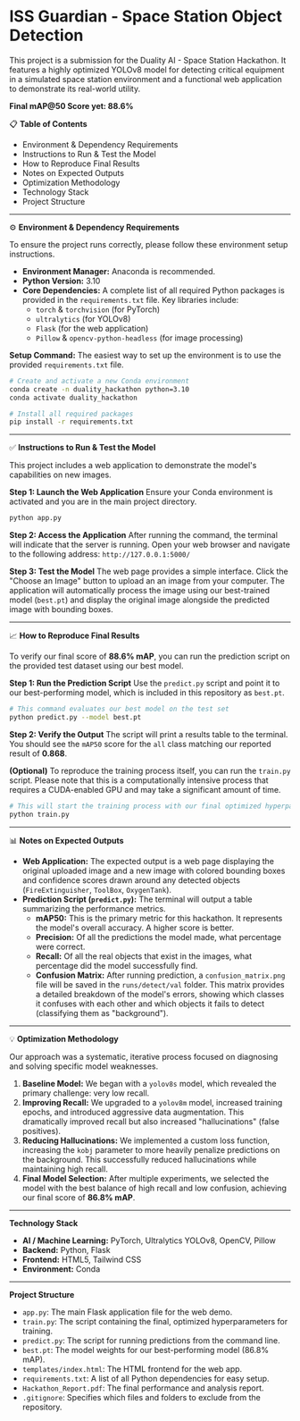 # ISS Guardian - Space Station Object Detection

This project is a submission for the Duality AI - Space Station Hackathon. It features a highly optimized YOLOv8 model for detecting critical equipment in a simulated space station environment and a functional web application to demonstrate its real-world utility.

**Final mAP@50 Score yet: 88.6%**


📋 **Table of Contents**

  * Environment & Dependency Requirements
  * Instructions to Run & Test the Model
  * How to Reproduce Final Results
  * Notes on Expected Outputs
  * Optimization Methodology
  * Technology Stack
  * Project Structure

-----

⚙️ **Environment & Dependency Requirements**

To ensure the project runs correctly, please follow these environment setup instructions.

  * **Environment Manager:** Anaconda is recommended.
  * **Python Version:** 3.10
  * **Core Dependencies:** A complete list of all required Python packages is provided in the `requirements.txt` file. Key libraries include:
      * `torch` & `torchvision` (for PyTorch)
      * `ultralytics` (for YOLOv8)
      * `Flask` (for the web application)
      * `Pillow` & `opencv-python-headless` (for image processing)

**Setup Command:**
The easiest way to set up the environment is to use the provided `requirements.txt` file.

```bash
# Create and activate a new Conda environment
conda create -n duality_hackathon python=3.10
conda activate duality_hackathon

# Install all required packages
pip install -r requirements.txt
```

-----

✅ **Instructions to Run & Test the Model**

This project includes a web application to demonstrate the model's capabilities on new images.

**Step 1: Launch the Web Application**
Ensure your Conda environment is activated and you are in the main project directory.

```bash
python app.py
```

**Step 2: Access the Application**
After running the command, the terminal will indicate that the server is running. Open your web browser and navigate to the following address:
`http://127.0.0.1:5000/`

**Step 3: Test the Model**
The web page provides a simple interface. Click the "Choose an Image" button to upload an an image from your computer. The application will automatically process the image using our best-trained model (`best.pt`) and display the original image alongside the predicted image with bounding boxes.

-----

📈 **How to Reproduce Final Results**

To verify our final score of **88.6% mAP**, you can run the prediction script on the provided test dataset using our best model.

**Step 1: Run the Prediction Script**
Use the `predict.py` script and point it to our best-performing model, which is included in this repository as `best.pt`.

```bash
# This command evaluates our best model on the test set
python predict.py --model best.pt
```

**Step 2: Verify the Output**
The script will print a results table to the terminal. You should see the `mAP50` score for the `all` class matching our reported result of **0.868**.

**(Optional)** To reproduce the training process itself, you can run the `train.py` script. Please note that this is a computationally intensive process that requires a CUDA-enabled GPU and may take a significant amount of time.

```bash
# This will start the training process with our final optimized hyperparameters
python train.py
```

-----

📊 **Notes on Expected Outputs**

  * **Web Application:** The expected output is a web page displaying the original uploaded image and a new image with colored bounding boxes and confidence scores drawn around any detected objects (`FireExtinguisher`, `ToolBox`, `OxygenTank`).
  * **Prediction Script (`predict.py`):** The terminal will output a table summarizing the performance metrics.
      * **mAP50:** This is the primary metric for this hackathon. It represents the model's overall accuracy. A higher score is better.
      * **Precision:** Of all the predictions the model made, what percentage were correct.
      * **Recall:** Of all the real objects that exist in the images, what percentage did the model successfully find.
      * **Confusion Matrix:** After running prediction, a `confusion_matrix.png` file will be saved in the `runs/detect/val` folder. This matrix provides a detailed breakdown of the model's errors, showing which classes it confuses with each other and which objects it fails to detect (classifying them as "background").

-----

💡 **Optimization Methodology**

Our approach was a systematic, iterative process focused on diagnosing and solving specific model weaknesses.

1.  **Baseline Model:** We began with a `yolov8s` model, which revealed the primary challenge: very low recall.
2.  **Improving Recall:** We upgraded to a `yolov8m` model, increased training epochs, and introduced aggressive data augmentation. This dramatically improved recall but also increased "hallucinations" (false positives).
3.  **Reducing Hallucinations:** We implemented a custom loss function, increasing the `kobj` parameter to more heavily penalize predictions on the background. This successfully reduced hallucinations while maintaining high recall.
4.  **Final Model Selection:** After multiple experiments, we selected the model with the best balance of high recall and low confusion, achieving our final score of **86.8% mAP**.

-----

**Technology Stack**

  * **AI / Machine Learning:** PyTorch, Ultralytics YOLOv8, OpenCV, Pillow
  * **Backend:** Python, Flask
  * **Frontend:** HTML5, Tailwind CSS
  * **Environment:** Conda

-----

**Project Structure**

  * `app.py`: The main Flask application file for the web demo.
  * `train.py`: The script containing the final, optimized hyperparameters for training.
  * `predict.py`: The script for running predictions from the command line.
  * `best.pt`: The model weights for our best-performing model (86.8% mAP).
  * `templates/index.html`: The HTML frontend for the web app.
  * `requirements.txt`: A list of all Python dependencies for easy setup.
  * `Hackathon_Report.pdf`: The final performance and analysis report.
  * `.gitignore`: Specifies which files and folders to exclude from the repository.
